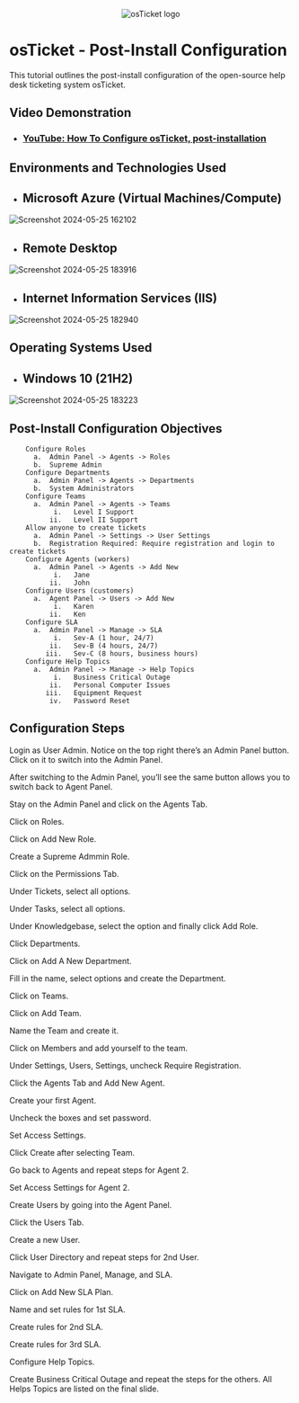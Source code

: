 <p align="center">
<img src="https://i.imgur.com/Clzj7Xs.png" alt="osTicket logo"/>
</p>

<h1>osTicket - Post-Install Configuration</h1>
This tutorial outlines the post-install configuration of the open-source help desk ticketing system osTicket.<br />


<h2>Video Demonstration</h2>

- ### [YouTube: How To Configure osTicket, post-installation](https://www.youtube.com)

<h2>Environments and Technologies Used</h2>


- <h2>Microsoft Azure (Virtual Machines/Compute)
 ![Screenshot 2024-05-25 162102](https://github.com/hardik1017/osticket-post-installation-config/assets/170269652/4a6602eb-08fb-4579-92db-9effa88e2c6e)

- <h2>Remote Desktop
![Screenshot 2024-05-25 183916](https://github.com/hardik1017/osticket-post-installation-config/assets/170269652/622e12c0-9911-41a8-ad28-1cce13e81d25)

- <h2>Internet Information Services (IIS) 
![Screenshot 2024-05-25 182940](https://github.com/hardik1017/osticket-post-installation-config/assets/170269652/d9dc366b-beaa-4cc7-9b97-f1ba9d7ec623)

<h2>Operating Systems Used </h2>

- <h2>Windows 10</b> (21H2)
 ![Screenshot 2024-05-25 183223](https://github.com/hardik1017/osticket-post-installation-config/assets/170269652/1e87bc76-a447-42d8-a23e-ec59f2766a5f)

<h2>Post-Install Configuration Objectives</h2>

        Configure Roles
          a.  Admin Panel -> Agents -> Roles
          b.  Supreme Admin
        Configure Departments
          a.  Admin Panel -> Agents -> Departments
          b.  System Administrators
        Configure Teams
          a.  Admin Panel -> Agents -> Teams
               i.   Level I Support
              ii.   Level II Support
        Allow anyone to create tickets
          a.  Admin Panel -> Settings -> User Settings
          b.  Registration Required: Require registration and login to create tickets 
        Configure Agents (workers)
          a.  Admin Panel -> Agents -> Add New
               i.   Jane
              ii.   John
        Configure Users (customers)
          a.  Agent Panel -> Users -> Add New
               i.   Karen
              ii.   Ken
        Configure SLA
          a.  Admin Panel -> Manage -> SLA
               i.   Sev-A (1 hour, 24/7)
              ii.   Sev-B (4 hours, 24/7)
             iii.   Sev-C (8 hours, business hours)
        Configure Help Topics
          a.  Admin Panel -> Manage -> Help Topics
               i.   Business Critical Outage
              ii.   Personal Computer Issues
             iii.   Equipment Request
              iv.   Password Reset



<h2>Configuration Steps</h2>

<p>


Login as User Admin. Notice on the top right there’s an Admin Panel button. Click on it to switch into the Admin Panel.


After switching to the Admin Panel, you’ll see the same button allows you to switch back to Agent Panel.


Stay on the Admin Panel and click on the Agents Tab.


Click on Roles.


Click on Add New Role.


Create a Supreme Admmin Role.


Click on the Permissions Tab.


Under Tickets, select all options.


Under Tasks, select all options.


Under Knowledgebase, select the option and finally click Add Role.


Click Departments.


Click on Add A New Department.


Fill in the name, select options and create the Department.


Click on Teams.


Click on Add Team.


Name the Team and create it.


Click on Members and add yourself to the team.


Under Settings, Users, Settings, uncheck Require Registration.


Click the Agents Tab and Add New Agent.


Create your first Agent.


Uncheck the boxes and set password.


Set Access Settings.


Click Create after selecting Team.


Go back to Agents and repeat steps for Agent 2.


Set Access Settings for Agent 2.


Create Users by going into the Agent Panel.


Click the Users Tab.


Create a new User.


Click User Directory and repeat steps for 2nd User.


Navigate to Admin Panel, Manage, and SLA.


Click on Add New SLA Plan.


Name and set rules for 1st SLA.


Create rules for 2nd SLA.


Create rules for 3rd SLA.


Configure Help Topics.


Create Business Critical Outage and repeat the steps for the others. All Helps Topics are listed on the final slide.


